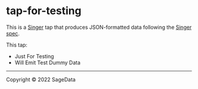 # tap-for-testing

This is a [Singer](https://singer.io) tap that produces JSON-formatted data
following the [Singer
spec](https://github.com/singer-io/getting-started/blob/master/SPEC.md).

This tap:

- Just For Testing 
- Will Emit Test Dummy Data

---

Copyright &copy; 2022 SageData

